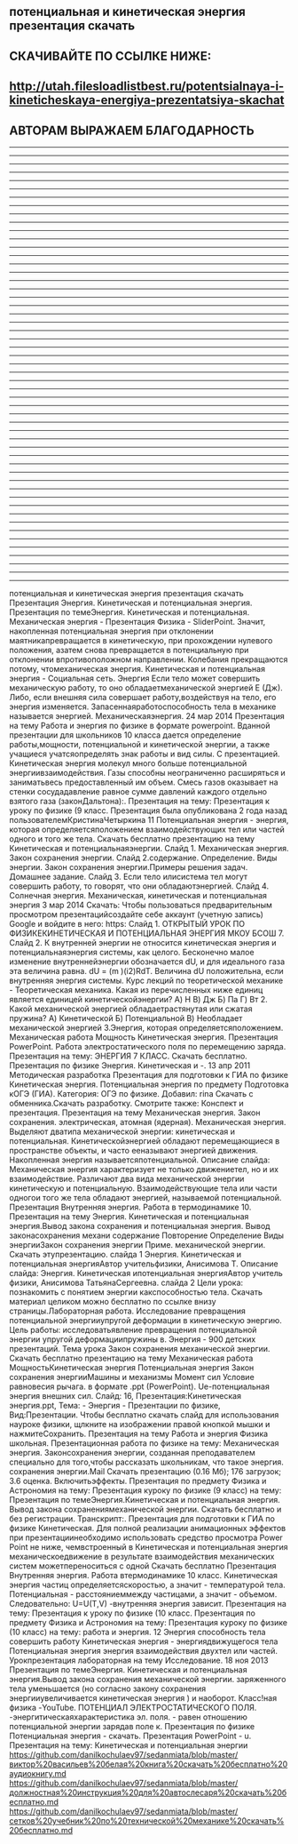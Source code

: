 потенциальная и кинетическая энергия презентация скачать
--------------------------------------------------
СКАЧИВАЙТЕ ПО ССЫЛКЕ НИЖЕ:
--------------------------------------------------
http://utah.filesloadlistbest.ru/potentsialnaya-i-kineticheskaya-energiya-prezentatsiya-skachat
--------------------------------------------------
АВТОРАМ ВЫРАЖАЕМ БЛАГОДАРНОСТЬ
--------------------------------------------------
--------------------------------------------------
--------------------------------------------------
--------------------------------------------------
--------------------------------------------------
--------------------------------------------------
--------------------------------------------------
--------------------------------------------------
--------------------------------------------------
--------------------------------------------------
--------------------------------------------------
--------------------------------------------------
--------------------------------------------------
--------------------------------------------------
--------------------------------------------------
--------------------------------------------------
--------------------------------------------------
--------------------------------------------------
--------------------------------------------------
--------------------------------------------------
--------------------------------------------------
--------------------------------------------------
--------------------------------------------------
--------------------------------------------------
--------------------------------------------------
--------------------------------------------------
--------------------------------------------------
--------------------------------------------------
--------------------------------------------------
--------------------------------------------------
--------------------------------------------------
--------------------------------------------------
--------------------------------------------------
--------------------------------------------------
--------------------------------------------------
--------------------------------------------------
--------------------------------------------------
--------------------------------------------------
--------------------------------------------------
--------------------------------------------------
--------------------------------------------------
--------------------------------------------------
--------------------------------------------------
--------------------------------------------------
--------------------------------------------------
--------------------------------------------------
--------------------------------------------------
--------------------------------------------------
--------------------------------------------------
--------------------------------------------------
--------------------------------------------------
--------------------------------------------------
--------------------------------------------------
--------------------------------------------------
потенциальная и кинетическая энергия презентация скачать Презентация Энергия. Кинетическая и потенциальная энергия. Презентация по темеЭнергия. Кинетическая и потенциальная. Механическая энергия - Презентация Физика - SliderPoint. Значит, накопленная потенциальная энергия при отклонении маятникапревращается в кинетическую, при прохождении нулевого положения, азатем снова превращается в потенциальную при отклонении впротивоположном направлении. Колебания прекращаются потому, чтомеханическая энергия. Кинетическая и потенциальная энергия - Социальная сеть. Энергия Если тело может совершить механическую работу, то оно обладаетмеханической энергией Е (Дж). Либо, если внешняя сила совершает работу,воздействуя на тело, его энергия изменяется. Запасеннаяработоспособность тела в механике называется энергией. Механическаяэнергия. 24 мар 2014  Презентация на тему Работа и энергия по физике в формате powerpoint. Вданной презентации для школьников 10 класса дается определение работы,мощности, потенциальной и кинетической энергии, а также учащиеся учатсяопределять знак работы и вид силы. С презентацией. Кинетическая энергия молекул много больше потенциальной энергиивзаимодействия. Газы способны неограниченно расширяться и заниматьвесь предоставленный им объем. Смесь газов оказывает на стенки сосудадавление равное сумме давлений каждого отдельно взятого газа (законДальтона):. Презентация на тему: Презентация к уроку по физике (9 класс. Презентация была опубликована 2 года назад пользователемКристинаЧетыркина  11 Потенциальная энергия - энергия, которая определяетсяположением взаимодействующих тел или частей одного и того же тела. Скачать бесплатно презентацию на тему Кинетическая и потенциальнаяэнергии. Слайд 1. Механическая энергия. Закон сохранения энергии. Слайд 2.содержание. Определение. Виды энергии. Закон сохранения энергии.Примеры решения задач. Домашнее задание. Слайд 3. Если тело илисистема тел могут совершить работу, то говорят, что они обладаютэнергией. Слайд 4. Солнечная энергия. Механическая, кинетическая и потенциальная энергия
3 мар 2014  Скачать:  Чтобы пользоваться предварительным просмотром презентацийсоздайте себе аккаунт (учетную запись) Google и войдите в него: https:  Слайд 1. ОТКРЫТЫЙ УРОК ПО ФИЗИКЕКИНЕТИЧЕСКАЯ И ПОТЕНЦИАЛЬНАЯ ЭНЕРГИЯ МКОУ БСОШ 7. Слайд 2. К внутренней энергии не относится кинетическая энергия и потенциальнаяэнергия системы, как целого. Бесконечно малое изменение внутреннейэнергии обозначается dU, и для идеального газа эта величина равна. dU = (m  )(i2)RdT. Величина dU положительна, если внутренняя энергия системы. Курс лекций по теоретической механике - Теоретическая механика. Какая из перечисленных ниже единиц является единицей кинетическойэнергии? А) Н В) Дж Б) Па Г) Вт 2. Какой механической энергией обладаетрастянутая или сжатая пружина? А) Кинетической Б) Потенциальной В) Необладает механической энергией 3.Энергия, которая определяетсяположением. Механическая работа Мощность Кинетическая энергия. Презентация PowerPoint. Работа электростатического поля по перемещению заряда. Презентация на тему: ЭНЕРГИЯ 7 КЛАСС. Скачать бесплатно. Презентация по физике Энергия. Кинетическая и  -. 13 апр 2011  Методическая разработка Презентация для подготовки к ГИА по физике Кинетическая энергия. Потенциальная энергия по предмету Подготовка кОГЭ (ГИА). Категория: ОГЭ по физике.  Добавил: rina  Скачать с обменника.Скачать разработку. Смотрите также: Конспект и презентация. Презентация на тему Механическая энергия. Закон сохранения. электрическая, атомная (ядерная). Механическая энергия. Выделяют дватипа механической энергии: кинетическая и потенциальная. Кинетическойэнергией обладают перемещающиеся в пространстве объекты, и часто ееназывают энергией движения. Накопленная энергия называетсяпотенциальной. Описание слайда: Механическая энергия характеризует не только движениетел, но и их взаимодействие. Различают два вида механической энергии кинетическую и потенциальную. Взаимодействующие тела или части одногои того же тела обладают энергией, называемой потенциальной.
Презентация Внутренняя энергия. Работа в термодинамике 10. Презентация на тему Энергия. Кинетическая и потенциальная энергия.Вывод закона сохранения  и потенциальная энергия. Вывод законасохранения механи содержание Повторение Определение Виды энергииЗакон сохранения энергии Приме.  механической энергии. Скачать этупрезентацию. слайда 1 Энергия. Кинетическая и потенциальная энергияАвтор  учительфизики, Анисимова Т. Описание слайда: Энергия. Кинетическая ипотенциальная энергияАвтор  учитель физики, Анисимова ТатьянаСергеевна.  слайда 2 Цели урока: познакомить с понятием энергии какспособностью тела. Скачать материал целиком можно бесплатно по ссылке внизу страницы.Лабораторная работа. Исследование превращения потенциальной энергииупругой деформации в кинетическую энергию. Цель работы: исследоватьявление превращения потенциальной энергии упругой деформациипружины в. Энергия - 900 детских презентаций. Тема урока Закон сохранения механической энергии. Скачать бесплатно презентацию на тему Механическая работа МощностьКинетическая энергия Потенциальная энергия Закон сохранения энергииМашины и механизмы Момент сил Условие равновесия рычага. в формате .ppt (PowerPoint). Ue-потенциальная энергия внешних сил.  Слайд: 16, Презентация:Кинетическая энергия.ppt, Тема: - Энергия - Презентации по физике, Вид:Презентации.  Чтобы бесплатно скачать слайд для использования науроке физики, щлкните на изображении правой кнопкой мышки и нажмитеСохранить. Презентация на тему Работа и энергия  Физика школьная. Презентационная работа по физике на тему: Механическая энергия. Законсохранения энергии, созданная преподавателем специально для того,чтобы рассказать школьникам, что такое энергия.  сохранения энергии.Mail  Скачать презентацию (0.16 Мб); 176 загрузок; 3.6 оценка. Включитьэффекты. Презентация по предмету Физика и Астрономия на тему: Презентация куроку по физике (9 класс) на тему: Презентация по темеЭнергия.Кинетическая и потенциальная энергия. Вывод закона сохранениямеханической энергии. Скачать бесплатно и без регистрации. Транскрипт:. Презентация для подготовки к ГИА по физике Кинетическая. Для полной реализации анимационных эффектов при презентациинеобходимо использовать средство просмотра Power Point не ниже, чемвстроенный в  Кинетическая и потенциальная энергия  механическоедвижение в результате взаимодействия механических систем можетпереноситься с одной
Скачать бесплатно Презентация Внутренняя энергия. Работа втермодинамике 10 класс.  Кинетическая энергия частиц определяетсяскоростью, а значит - температурой тела. Потенциальная - расстояниеммежду частицами, а значит - объемом. Следовательно: U=U(T,V) -внутренняя энергия зависит. Презентация на тему: Презентация к уроку по физике (10 класс. Презентация по предмету Физика и Астрономия на тему: Презентация куроку по физике (10 класс) на тему: работа и энергия.  12 Энергия способность тела совершить работу Кинетическая энергия - энергиядвижущегося тела Потенциальная энергия  энергия взаимодействия двухтел или частей. Урокпрезентация лабораторная на тему Исследование. 18 ноя 2013  Презентация по темеЭнергия. Кинетическая и потенциальная энергия.Вывод закона сохранения механической энергии. заряженного тела уменьшается (но согласно закону сохранения энергииувеличивается кинетическая энергия ) и наоборот. Класс!ная физика -YouTube. ПОТЕНЦИАЛ ЭЛЕКТРОСТАТИЧЕСКОГО ПОЛЯ. -энергитическаяхарактеристика эл. поля. - равен отношению потенциальной энергии зарядав поле к. Презентация по физике Потенциальная энергия - скачать. Презентация PowerPoint - u. Презентация на тему: Кинетическая и потенциальная энергии
https://github.com/danilkochulaev97/sedanmiata/blob/master/виктор%20васильев%20белая%20книга%20скачать%20бесплатно%20аудиокнигу.md
https://github.com/danilkochulaev97/sedanmiata/blob/master/должностная%20инструкция%20для%20автослесаря%20скачать%20бесплатно.md
https://github.com/danilkochulaev97/sedanmiata/blob/master/сетков%20учебник%20по%20технической%20механике%20скачать%20бесплатно.md